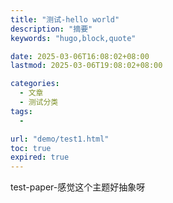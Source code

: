 ```yaml
---
title: "测试-hello world"
description: "摘要"
keywords: "hugo,block,quote"

date: 2025-03-06T16:08:02+08:00
lastmod: 2025-03-06T19:08:02+08:00

categories:
  - 文章
  - 测试分类
tags:
  -

url: "demo/test1.html"
toc: true
expired: true
---
```


test-paper-感觉这个主题好抽象呀

<!--more-->
